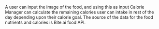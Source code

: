 A user can input the image of the food, and using this as input Calorie Manager can calculate the remaining calories user can intake in rest of the day depending upon their calorie goal.
The source of the data for the food nutrients and calories is Bite.ai food API.